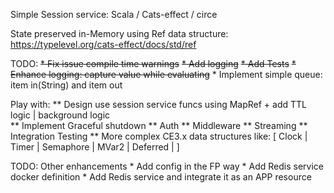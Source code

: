 Simple Session service:
    Scala / Cats-effect / circe

State preserved in-Memory using Ref data structure: https://typelevel.org/cats-effect/docs/std/ref

TODO:
  ~~* Fix issue compile time warnings~~
  ~~* Add logging~~
    ~~* Add Tests~~
    ~~* Enhance logging: capture value while evaluating~~
    * Implement simple queue: item in(String) and item out

Play with:
    ** Design use session service funcs using MapRef
        + add TTL logic | background logic   
    ** Implement Graceful shutdown
    ** Auth
    ** Middleware
    ** Streaming
    ** Integration Testing
    ** More complex CE3.x data structures like: 
            [ Clock | Timer | Semaphore | MVar2 | Deferred | ] 

TODO: Other enhancements
    * Add config in the FP way
    * Add Redis service docker definition
    * Add Redis service and integrate it as an APP resource

        